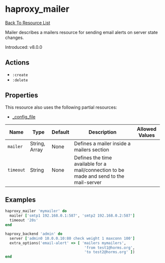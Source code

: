 # haproxy_mailer

[Back To Resource List](https://github.com/sous-chefs/haproxy#resources)

Mailer describes a mailers resource for sending email alerts on server state changes.

Introduced: v8.0.0

## Actions

* `:create`
* `:delete`

## Properties

This resource also uses the following partial resources:

* [_config_file](https://github.com/sous-chefs/haproxy/tree/master/documentation/partial_config_file.md)

| Name      | Type          | Default | Description                                                                             | Allowed Values |
| --------- | ------------- | ------- | --------------------------------------------------------------------------------------- | -------------- |
| `mailer`  | String, Array | None    | Defines a mailer inside a mailers section                                               ||
| `timeout` | String        | None    | Defines the time available for a mail/connection to be made and send to the mail-server ||

## Examples

```ruby
haproxy_mailer 'mymailer' do
  mailer ['smtp1 192.168.0.1:587', 'smtp2 192.168.0.2:587']
  timeout '20s'
end

haproxy_backend 'admin' do
  server ['admin0 10.0.0.10:80 check weight 1 maxconn 100']
  extra_options('email-alert' => [ 'mailers mymailers',
                                    'from test1@horms.org',
                                    'to test2@horms.org' ])
end
```
